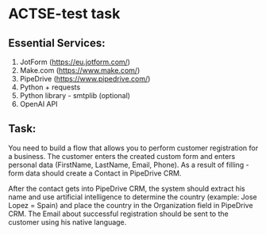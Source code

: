 # ACTSE-test task
## Essential Services:
1. JotForm (https://eu.jotform.com/)
2. Make.com (https://www.make.com/)
3. PipeDrive (https://www.pipedrive.com/)
4. Python + requests
5. Python library - smtplib (optional)
6. OpenAI API

## Task:

You need to build a flow that allows you to perform customer registration for a business.
The customer enters the created custom form and enters personal data (FirstName, LastName, Email, Phone). As a result of filling - form data should create a Contact in PipeDrive CRM.

After the contact gets into PipeDrive CRM, the system should extract his name and use artificial intelligence to determine the country (example: Jose Lopez = Spain) and place the country in the Organization field in PipeDrive CRM. The Email about successful registration should be sent to the customer using his native language.

